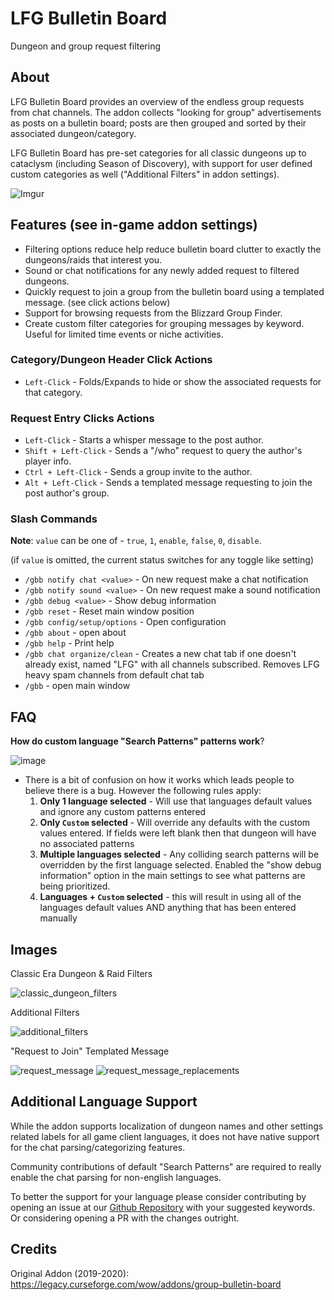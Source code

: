 # LFG Bulletin Board

Dungeon and group request filtering

## About
LFG Bulletin Board provides an overview of the endless group requests from chat channels.
The addon collects "looking for group" advertisements as posts on a bulletin board; posts are then grouped and sorted by their associated dungeon/category.

LFG Bulletin Board has pre-set categories for all classic dungeons up to cataclysm (including Season of Discovery), with support for user defined custom categories as well ("Additional Filters" in addon settings).

![Imgur](https://i.imgur.com/MauwkSt.png)

## Features (see in-game addon settings)
- Filtering options reduce help reduce bulletin board clutter to exactly the dungeons/raids that interest you.
- Sound or chat notifications for any newly added request to filtered dungeons.
- Quickly request to join a group from the bulletin board using a templated message. (see click actions below)
- Support for browsing requests from the Blizzard Group Finder.
- Create custom filter categories for grouping messages by keyword. Useful for limited time events or niche activities.

### Category/Dungeon Header Click Actions
- `Left-Click` - Folds/Expands to hide or show the associated requests for that category.

### Request Entry Clicks Actions
- `Left-Click` - Starts a whisper message to the post author.
- `Shift + Left-Click` - Sends a "/who" request to query the author's player info.
- `Ctrl + Left-Click` - Sends a group invite to the author.
- `Alt + Left-Click` - Sends a templated message requesting to join the post author's group.

### Slash Commands

**Note**: `value` can be one of - `true`, `1`, `enable`, `false`, `0`, `disable`.

(if `value` is omitted, the current status switches for any toggle like setting)

- `/gbb notify chat <value>` - On new request make a chat notification
- `/gbb notify sound <value>` - On new request make a sound notification
- `/gbb debug <value>` - Show debug information
- `/gbb reset` - Reset main window position
- `/gbb config/setup/options` - Open configuration
- `/gbb about` - open about
- `/gbb help` - Print help
- `/gbb chat organize/clean` - Creates a new chat tab if one doesn't already exist, named "LFG" with all channels subscribed. Removes LFG heavy spam channels from default chat tab
- `/gbb` - open main window

## FAQ
**How do custom language "Search Patterns" patterns work**?

![image](https://github.com/user-attachments/assets/5d3e4e45-3edf-422e-aae8-5c259d146043)
- There is a bit of confusion on how it works which leads people to believe there is a bug. However the following rules apply:
    1. **Only 1 language selected** - Will use that languages default values and ignore any custom patterns entered
    2. **Only `Custom` selected** - Will override any defaults with the custom values entered. If fields were left blank then that dungeon will have no associated patterns
    3. **Multiple languages selected** - Any colliding search patterns will be overridden by the first language selected. Enabled the "show debug information" option in the main settings to see what patterns are being prioritized.
    4.  **Languages + `Custom` selected** - this will result in using all of the languages default values AND anything that has been entered manually

## Images
Classic Era Dungeon & Raid Filters

![classic_dungeon_filters](https://i.imgur.com/kcEIY3D.png)

Additional Filters

![additional_filters](https://i.imgur.com/wCmyaw5.png)

"Request to Join" Templated Message

![request_message](https://i.imgur.com/z1JFZpN.png)
![request_message_replacements](https://i.imgur.com/dIgRxaT.png)

## Additional Language Support

While the addon supports localization of dungeon names and other settings related labels for all game client languages, it does not have native support for the chat parsing/categorizing features.

Community contributions of default "Search Patterns" are required to really enable the chat parsing for non-english languages.

To better the support for your language please consider contributing by opening an issue at our [Github Repository](https://github.com/Vysci/LFG-Bulletin-Board/issues) with your suggested keywords.
Or considering opening a PR with the changes outright.

## Credits

Original Addon (2019-2020): https://legacy.curseforge.com/wow/addons/group-bulletin-board
